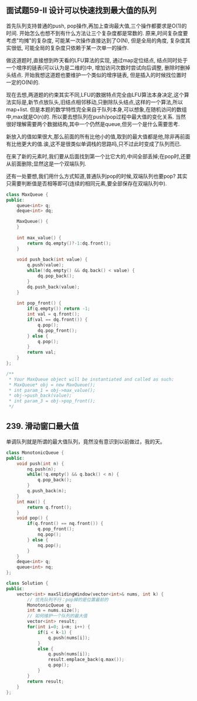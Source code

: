 ## 面试题59-II 设计可以快速找到最大值的队列

首先队列支持普通的push, pop操作,再加上查询最大值,三个操作都要求是O(1)的时间. 开始怎么也想不到有什么方法让三个复杂度都是常数的. 原来,时间复杂度要考虑"均摊"的复杂度, 可能某一次操作直接达到了O(N), 但是全局的角度, 复杂度其实很低, 可能全局的复杂度只依赖于某一次单一的操作.

做这道题时,直接想到昨天看的LFU算法的实现, 通过map定位结点, 结点同时处于一个增序的链表(可以认为是二维的)中, 增加访问次数时尝试向后调整, 删除时删掉头结点. 开始我想这道题也要维护一个类似的增序链表, 但是插入的时候找位置时一定的O(N)的. 

现在去想,两道题的约束其实不同,LFU的数据特点完全由LFU算法本身决定,这个算法实际是,新节点放队头,旧结点相邻移动,只删除队头结点,这样的一个算法,所以map+list. 但是本题的数学特性完全来自于队列本身,可以想象,在随机访问的数组中,max就是O(n)的. 所以要去想队列在push/pop过程中最大值的变化关系. 当然很好理解需要两个数据结构,其中一个仍然是queue,但另一个是什么需要思考.

新放入的值如果很大,那么前面的所有比他小的值,取到的最大值都是他,除非再前面有比他更大的值.诶,这不是很类似单调栈的思路吗,只不过此时变成了队列而已.

在来了新的元素时,我们要从后面找到第一个比它大的,中间全部丢掉;在pop时,还要从前面删除;显然这是一个双端队列.

还有一处要想,我们用什么方式知道,普通队列pop的时候,双端队列也要pop? 其实只需要判断值是否相等即可(连续的相同元素,要全部保存在双端队列中).

```c++
class MaxQueue {
public:
    queue<int> q;
    deque<int> dq;

    MaxQueue() {
    }
    
    int max_value() {
        return dq.empty()?-1:dq.front();
    }
    
    void push_back(int value) {
        q.push(value);
        while(!dq.empty() && dq.back() < value) {
            dq.pop_back();
        }
        dq.push_back(value);
    }
    
    int pop_front() {
        if(q.empty()) return -1;
        int val = q.front();
        if(val == dq.front()) {
            q.pop();
            dq.pop_front();
        } else {
            q.pop();
        }
        return val;
    }
};

/**
 * Your MaxQueue object will be instantiated and called as such:
 * MaxQueue* obj = new MaxQueue();
 * int param_1 = obj->max_value();
 * obj->push_back(value);
 * int param_3 = obj->pop_front();
 */
```

## 239. 滑动窗口最大值

单调队列就是所谓的最大值队列，竟然没有意识到以前做过，我的天。

```cpp
class MonotonicQueue {
public:
    void push(int n) {
        nq.push(n);
        while(!q.empty() && q.back() < n) {
            q.pop_back();
        }
        q.push_back(n);
    }
    int max() {
        return q.front();
    }
    void pop() {
        if(q.front() == nq.front()) {
            q.pop_front();
            nq.pop();
        } else {
            nq.pop();
        }
    }
    deque<int> q;
    queue<int> nq;
};

class Solution {
public:
    vector<int> maxSlidingWindow(vector<int>& nums, int k) {
        // 优先队列不行：pop掉的是位置最前的
        MonotonicQueue q;
        int m = nums.size();
        // 如何维护一个队列的最大值
        vector<int> result;
        for(int i=0; i<m; i++) {
            if(i < k-1) {
                q.push(nums[i]);
            }
            else {
                q.push(nums[i]);
                result.emplace_back(q.max());
                q.pop();
            }
        }
        return result;
    }
};
```